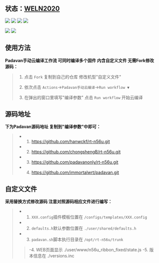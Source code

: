 ## 状态：[WELN2020](https://github.com/weln2020/manual-action-padavan)
[![](https://img.shields.io/github/downloads/weln2020/manual-action-padavan/total?label=下载量)](https://github.com/weln2020)
[![](https://img.shields.io/github/stars/weln2020/manual-action-padavan?label=加星量)](https://github.com/weln2020?tab=stars)
[![](https://img.shields.io/github/repo-size/weln2020/manual-action-padavan?label=库大小)](https://github.com/weln2020/manual-action-padavan)
[![](https://img.shields.io/github/last-commit/weln2020/manual-action-padavan?label=源码更新)](https://github.com/weln2020/manual-action-padavan/blob/main/.github/workflows/Padavan.yml)

[![](https://github.com/weln2020/manual-action-padavan/actions/workflows/Padavan.yml/badge.svg)](https://github.com/weln2020/manual-action-padavan/actions/workflows/Padavan.yml)
[![](https://img.shields.io/github/v/release/weln2020/manual-action-padavan?label=编译日期)](https://github.com/weln2020/manual-action-padavan/releases)

## 使用方法
**Padavan手动云编译工作流 可同时编译多个固件 内含自定义文件 无需Fork修改源码：**
>1. 点击 `Fork` 复制到自己的仓库 修改机型"自定义文件"
>
>2. 依次点击 `Actions`→`Padavan手动云编译`→`Run workflow ▼`
>
>3. 在弹出的窗口里填写"编译参数" 点击 `Run workflow` 开始云编译

## 源码地址
**下为Padavan源码地址 复制到"编译参数"中即可：**
>- 1. https://github.com/hanwckf/rt-n56u.git
>- 2. https://github.com/chongshengB/rt-n56u.git
>- 3. https://github.com/padavanonly/rt-n56u.git
>- 4. https://github.com/immortalwrt/padavan.git

## 自定义文件
**采用替换方式修改源码 注意对照源码相应文件进行编写：**
>- 1. `XXX.config`插件模板位置在 `/configs/templates/XXX.config`
>- 2. `defaults.h`默认参数位置在 `./user/shared/defaults.h`
>- 3. `padavan.sh`脚本执行目录在 `/opt/rt-n56u/trunk`
>>  -4. WEB页面显示 ./user/www/n56u_ribbon_fixed/state.js
>>  -5. 版本信息在 ./versions.inc
